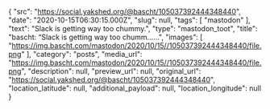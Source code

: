 {
  "src": "https://social.yakshed.org/@bascht/105037392444348440",
  "date": "2020-10-15T06:30:15.000Z",
  "slug": null,
  "tags": [
    "mastodon"
  ],
  "text": "Slack is getting way too chummy.",
  "type": "mastodon_toot",
  "title": "bascht: “Slack is getting way too chumm……",
  "images": [
    "https://img.bascht.com/mastodon/2020/10/15//105037392444348440/file.png"
  ],
  "category": "posts",
  "media_url": "https://img.bascht.com/mastodon/2020/10/15//105037392444348440/file.png",
  "description": null,
  "preview_url": null,
  "original_url": "https://social.yakshed.org/@bascht/105037392444348440",
  "location_latitude": null,
  "additional_payload": null,
  "location_longitude": null
}